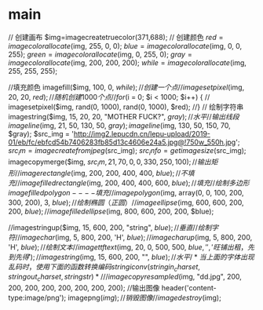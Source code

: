 # main




// 创建画布
$img=imagecreatetruecolor(371,688);
// 创建颜色
$red = imagecolorallocate($img, 255, 0, 0);
$blue = imagecolorallocate($img, 0, 0, 255);
$green = imagecolorallocate($img, 0, 255, 0);
$gray = imagecolorallocate($img, 200, 200, 200);
$while = imagecolorallocate($img, 255, 255, 255);

//填充颜色
imagefill($img, 100, 0, $while);
//创建一个点
//imagesetpixel($img, 20, 20, $red);
// 随机创建1000个点
//for ($i = 0; $i < 1000; $i++) {
//    imagesetpixel($img, rand(0, 1000), rand(0, 1000), $red);
//}
// 绘制字符串
imagestring($img, 15, 20, 20, "MOTHER FUCK?", $gray);//水平
//输出线段
imageline($img, 21, 50, 130, 50, $gray);
imageline($img, 130, 50, 150, 70, $gray);
$src_img = 'http://img2.lepucdn.cn/lepu-upload/2019-01/eb/fc/ebfcd54b7406283fb85d13c4606e24a5.jpg@!750w_550h.jpg';
$src_im = imagecreatefromjpeg($src_img);
$src_info = getimagesize($src_img);
imagecopymerge($img, $src_im, 21, 70, 0, 0, 330, 250,100);
//输出矩形
//imagerectangle($img, 200, 200, 400, 400, $blue);//不填充
//imagefilledrectangle($img, 200, 400, 400, 600, $blue);//填充
//绘制多边形   imagefilledpolygon----填充
//imagepolygon($img, array(0, 0, 100, 200, 300, 200), 3, $blue);
//绘制椭圆（正圆）
//imageellipse($img, 600, 600, 200, 200, $blue);
//imagefilledellipse($img, 800, 600, 200, 200, $blue);

//imagestringup($img, 15, 600, 200, "string", $blue);//垂直
// 绘制字符
//imagechar($img, 5, 800, 200, 'H', $blue);
//imagecharup($img, 5, 800, 200, 'H', $blue);
//绘制文本
//imagettftext($img, 20, 0, 500, 500, $blue, '', '旺铺出租，先到先得');
//imagestring($img, 15, 600, 200, "", $blue);//水平
/*当上面的字体出现乱码时，使用下面的函数转换编码
string iconv ( string in_charset, string out_charset, string str )*/
//imagecopyresampled($img, "dd.jpg", 200, 200, 200, 200, 200, 200, 200, 200);
//输出图像
header('content-type:image/png');
imagepng($img);
//销毁图像
//imagedestroy($img);
